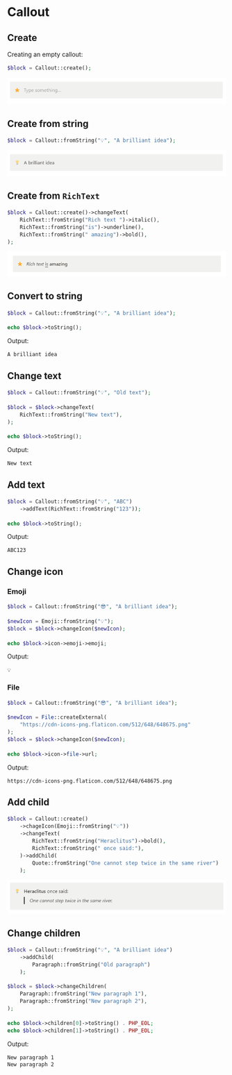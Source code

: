 # Callout

## Create

Creating an empty callout:

```php
$block = Callout::create();
```

![](../images/callout.png)

## Create from string

```php
$block = Callout::fromString("💡", "A brilliant idea");
```

![](../images/callout-from-string.png)

## Create from `RichText`

```php
$block = Callout::create()->changeText(
    RichText::fromString("Rich text ")->italic(),
    RichText::fromString("is")->underline(),
    RichText::fromString(" amazing")->bold(),
);
```

![](../images/callout-rich-text.png)

## Convert to string

```php
$block = Callout::fromString("💡", "A brilliant idea");

echo $block->toString();
```

Output:
```
A brilliant idea
```

## Change text

```php
$block = Callout::fromString("💡", "Old text");

$block = $block->changeText(
    RichText::fromString("New text"),
);

echo $block->toString();
```

Output:

```
New text
```

## Add text

```php
$block = Callout::fromString("💡", "ABC")
    ->addText(RichText::fromString("123"));

echo $block->toString();
```

Output:

```
ABC123
```

## Change icon

### Emoji

```php
$block = Callout::fromString("😎", "A brilliant idea");

$newIcon = Emoji::fromString("💡");
$block = $block->changeIcon($newIcon);

echo $block->icon->emoji->emoji;
```

Output:
```
💡
```

### File

```php
$block = Callout::fromString("😎", "A brilliant idea");

$newIcon = File::createExternal(
    "https://cdn-icons-png.flaticon.com/512/648/648675.png"
);
$block = $block->changeIcon($newIcon);

echo $block->icon->file->url;
```

Output:
```
https://cdn-icons-png.flaticon.com/512/648/648675.png
```

## Add child

```php
$block = Callout::create()
    ->chageIcon(Emoji::fromString("💡"))
    ->changeText(
        RichText::fromString("Heraclitus")->bold(),
        RichText::fromString(" once said:"),
    )->addChild(
        Quote::fromString("One cannot step twice in the same river")
    );
```

![](../images/callout-children.png)

## Change children

```php
$block = Callout::fromString("💡", "A brilliant idea")
    ->addChild(
        Paragraph::fromString("Old paragraph")
    );

$block = $block->changeChildren(
    Paragraph::fromString("New paragraph 1"),
    Paragraph::fromString("New paragraph 2"),
);

echo $block->children[0]->toString() . PHP_EOL;
echo $block->children[1]->toString() . PHP_EOL;
```

Output:
```
New paragraph 1
New paragraph 2
```
